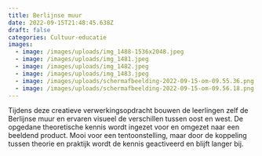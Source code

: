 ```yaml
---
title: Berlijnse muur
date: 2022-09-15T21:48:45.638Z
draft: false
categories: Cultuur-educatie
images:
  - image: /images/uploads/img_1488-1536x2048.jpeg
  - image: /images/uploads/img_1481.jpeg
  - image: /images/uploads/img_1482.jpeg
  - image: /images/uploads/img_1483.jpeg
  - image: /images/uploads/schermafbeelding-2022-09-15-om-09.55.36.png
  - image: /images/uploads/schermafbeelding-2022-09-15-om-09.56.18.png
---
```

Tijdens deze creatieve verwerkingsopdracht bouwen de leerlingen zelf de Berlijnse muur en ervaren visueel de verschillen tussen oost en west. De opgedane theoretische kennis wordt ingezet voor en omgezet naar een beeldend product. Mooi voor een tentoonstelling, maar door de koppeling tussen theorie en praktijk wordt de kennis geactiveerd en blijft langer bij.